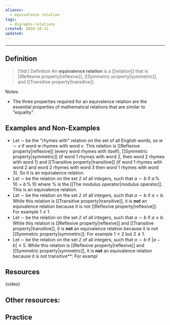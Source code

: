 ```yaml
---
aliases:
  - equivalence relation
tags:
  - digraphs-relations
created: 2024-10-31
updated:
---
```

---
## Definition 

> [!tldr] Definition
> An **equivalence relation** is a [[relation]] that is [[Reflexive property|reflexive]], [[Symmetric property|symmetric]], and [[Transitive property|transitive]]. 

Notes: 
- The three properties required for an equivalence relation are the essential properties of mathematical relations that are similar to "equality". 

## Examples and Non-Examples

- Let $\sim$ be the "rhymes with" relation on the set of all English words, so $w \sim v$ if word $w$ rhymes with word $v$. This relation is [[Reflexive property|reflexive]] (every word rhymes with itself), [[Symmetric property|symmetric]] (if word 1 rhymes with word 2, then word 2 rhymes with word 1) and [[Transitive property|transitive]] (if word 1 rhymes with word 2 and word 2 rhymes with word 3 then word 1 rhymes with word 3). So it is an equivalence relation. 
- Let $\sim$ be the relation on the set $\mathbb{Z}$ of all integers, such that $a \sim b$ if $a \, \% \, 10 = b \, \% \, 10$ where $\%$ is the [[The modulus operator|modulus operator]]. This is an equivalence relation. 
- Let $\sim$ be the relation on the set $\mathbb{Z}$ of all integers, such that $a \sim b$ if $a < b$. While this relation is [[Transitive property|transitive]], it is **not** an equivalence relation because it is not [[Reflexive property|reflexive]]: For example $1 \not < 1$. 
- Let $\sim$ be the relation on the set $\mathbb{Z}$ of all integers, such that $a \sim b$ if $a \leq b$. While this relation is [[Reflexive property|reflexive]] and [[Transitive property|transitive]], it is **not** an equivalence relation because it is not [[Symmetric property|symmetric]]: For example $1 \leq 2$ but $2 \not \leq 1$. 
- Let $\sim$ be the relation on the set $\mathbb{Z}$ of all integers, such that $a \sim b$ if $|a - b| \leq 5$. While this relation is [[Reflexive property|reflexive]] and [[Symmetric property|symmetric]], it is **not** an equivalence relation because it is not transitive**: For exampl


## Resources 

(video)

Other resources: 
- 

## Practice 
